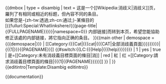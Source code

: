 {{dmbox
| type = disambig
| text = 这是一个[[Wikipedia:消歧义|消歧义]]页，羅列了有相同或相近的标题，但內容不同的条目。<br />如果您是-{zh-tw:透過;zh-cn:通过;}-某條目的[{{fullurl:Special:Whatlinkshere/{{{page-title|{{FULLPAGENAME}}}}}|namespace=0}} 内部链接]而转到本页，希望您能協助修正该處的内部链接，將它指向正确的条目。
}}{{main other
| demospace = {{{demospace|}}}
| [[Category:{{{Cat|{{{cat|{{{CAT|全部消歧義頁面}}}}}}}}}|{{{1|}}}{{PAGENAME}}]]
{{#switch:{{LC:{{{Help|{{{help}}}}}}}}
| 1 | yes | true | 是=[[Category:未有消歧義目標頁面的條目|消]]
| red | 紅 | 红 =[[Category:請求消歧義目標頁面的條目|{{{1|{{PAGENAME}}}}}]]
}}<!--
英語版分類法 [[Category:Disambiguation pages]]{{disambig/cat|{{{1|}}}}}{{disambig/cat|{{{2|}}}}}{{disambig/cat|{{{3|}}}}}{{disambig/cat|{{{4|}}}}}{{disambig/cat|{{{5|}}}}}{{disambig/cat|{{{6|}}}}}{{disambig/cat|{{{7|}}}}}{{disambig/cat|{{{8|}}}}}{{disambig/cat|{{{9|}}}}}{{disambig/cat|{{{10|}}}}} 
-->
| <!-- Don't categorise when not in main (article) space. -->
}}{{editintro|Template:Disambig editintro}}<noinclude>


{{documentation}}
<!-- Add categories and interwikis to the /doc subpage, not here! -->
</noinclude>